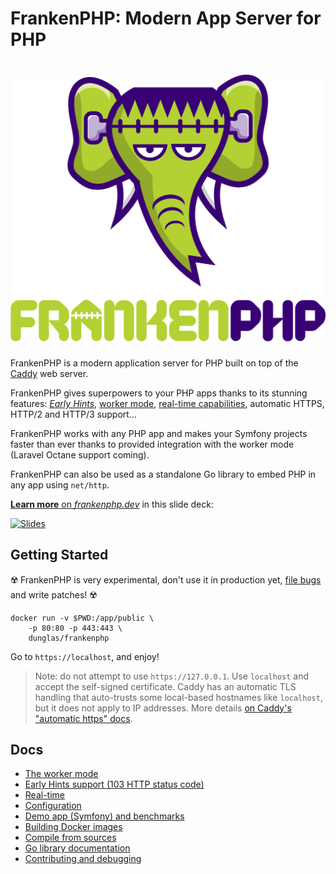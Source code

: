 # FrankenPHP: Modern App Server for PHP

<h1 align="center"><a href="https://frankenphp.dev"><img src="frankenphp.png" alt="FrankenPHP" width="600"></a></h1>

FrankenPHP is a modern application server for PHP built on top of the [Caddy](https://caddyserver.com/) web server.

FrankenPHP gives superpowers to your PHP apps thanks to its stunning features: [*Early Hints*](docs/early-hints.md), [worker mode](docs/worker.md), [real-time capabilities](docs/mercure.md), automatic HTTPS, HTTP/2 and HTTP/3 support...

FrankenPHP works with any PHP app and makes your Symfony projects faster than ever thanks to provided integration with the worker mode (Laravel Octane support coming).

FrankenPHP can also be used as a standalone Go library to embed PHP in any app using `net/http`.

[**Learn more** on *frankenphp.dev*](https://frankenphp.dev) in this slide deck:

<a href="https://dunglas.dev/2022/10/frankenphp-the-modern-php-app-server-written-in-go/"><img src="https://dunglas.dev/wp-content/uploads/2022/10/frankenphp.png" alt="Slides" width="600"></a>

## Getting Started

☢️ FrankenPHP is very experimental, don't use it in production yet, [file bugs](https://github.com/dunglas/frankenphp/issues) and write patches! ☢️

```
docker run -v $PWD:/app/public \
    -p 80:80 -p 443:443 \
    dunglas/frankenphp
```

Go to `https://localhost`, and enjoy!

> Note: do not attempt to use `https://127.0.0.1`. Use `localhost` and accept the self-signed certificate. Caddy has an automatic TLS handling that auto-trusts some local-based hostnames like `localhost`, but it does not apply to IP addresses. More details [on Caddy's "automatic https" docs](https://caddyserver.com/docs/automatic-https#hostname-requirements).

## Docs

* [The worker mode](docs/worker.md)
* [Early Hints support (103 HTTP status code)](docs/early-hints.md)
* [Real-time](docs/mercure.md)
* [Configuration](docs/config.md)
* [Demo app (Symfony) and benchmarks](https://github.com/dunglas/frankenphp-demo)
* [Building Docker images](docs/docker.md)
* [Compile from sources](docs/compile.md)
* [Go library documentation](https://pkg.go.dev/github.com/dunglas/frankenphp)
* [Contributing and debugging](CONTRIBUTING.md)
